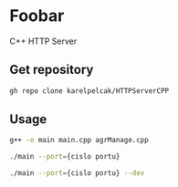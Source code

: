 # Foobar

C++ HTTP Server

## Get repository

```bash
gh repo clone karelpelcak/HTTPServerCPP
```

## Usage

```bash
g++ -o main main.cpp agrManage.cpp
```
```bash
./main --port={cislo portu}
```
```bash
./main --port={cislo portu} --dev
```
